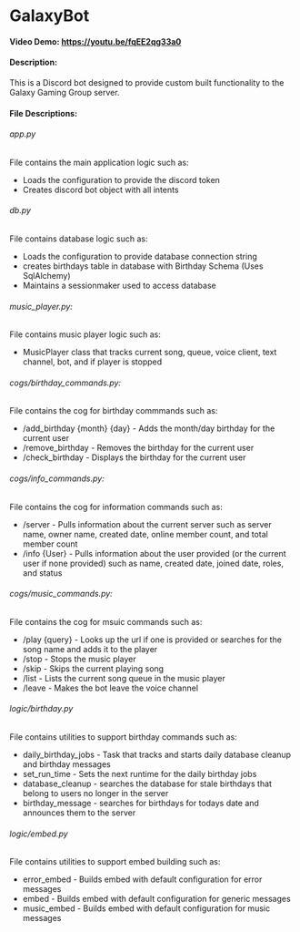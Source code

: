 # GalaxyBot
#### Video Demo:  https://youtu.be/fqEE2qg33a0
#### Description:

This is a Discord bot designed to provide custom built functionality to the Galaxy Gaming Group server.

#### File Descriptions:

###### app.py

File contains the main application logic such as:  
- Loads the configuration to provide the discord token 
- Creates discord bot object with all intents

###### db.py

File contains database logic such as:
- Loads the configuration to provide database connection string
- creates birthdays table in database with Birthday Schema (Uses SqlAlchemy)
- Maintains a sessionmaker used to access database

###### music_player.py:

File contains music player logic such as:

- MusicPlayer class that tracks current song, queue, voice client, text channel, bot, and if player is stopped

###### cogs/birthday_commands.py:

File contains the cog for birthday commmands such as:

- /add_birthday {month} {day} - Adds the month/day birthday for the current user
- /remove_birthday - Removes the birthday for the current user
- /check_birthday - Displays the birthday for the current user

###### cogs/info_commands.py:

File contains the cog for information commands such as:
- /server - Pulls information about the current server such as server name, owner name, created date, online member count, and total member count
- /info {User} - Pulls information about the user provided (or the current user if none provided) such as name, created date, joined date, roles, and status

###### cogs/music_commands.py:

File contains the cog for msuic commands such as:

- /play {query} - Looks up the url if one is provided or searches for the song name and adds it to the player
- /stop - Stops the music player
- /skip - Skips the current playing song
- /list - Lists the current song queue in the music player
- /leave - Makes the bot leave the voice channel

###### logic/birthday.py

File contains utilities to support birthday commands such as:

- daily_birthday_jobs - Task that tracks and starts daily database cleanup and birthday messages
- set_run_time - Sets the next runtime for the daily birthday jobs
- database_cleanup - searches the database for stale birthdays that belong to users no longer in the server
- birthday_message - searches for birthdays for todays date and announces them to the server

###### logic/embed.py

File contains utilities to support embed building such as:

- error_embed - Builds embed with default configuration for error messages
- embed - Builds embed with default configuration for generic messages
- music_embed - Builds embed with default configuration for music messages
